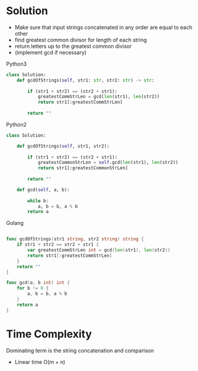 # Solution

- Make sure that input strings concatenated in any order are equal to each other
- find greatest common divisor for length of each string
- return letters up to the greatest common divisor
- (implement gcd if necessary)

Python3
```python
class Solution:
    def gcdOfStrings(self, str1: str, str2: str) -> str:
        
        if (str1 + str2) == (str2 + str1):
            greatestCommStrLen = gcd(len(str1), len(str2))
            return str1[:greatestCommStrLen]
        
        return ""

```

Python2

```python
class Solution:

    def gcdOfStrings(self, str1, str2):
        
        if (str1 + str2) == (str2 + str1):
            greatestCommonStrLen = self.gcd(len(str1), len(str2))
            return str1[:greatestCommonStrLen]
        
        return ""

    def gcd(self, a, b):
        
        while b:
            a, b = b, a % b
        return a

```

Golang

```go

func gcdOfStrings(str1 string, str2 string) string {
	if str1 + str2 == str2 + str1 {
		var greatestCommStrLen int = gcd(len(str1), len(str2))
		return str1[:greatestCommStrLen]
	}
	return ""
}

func gcd(a, b int) int {
	for b != 0 {
		a, b = b, a % b
	}
	return a
}

```

# Time Complexity

Dominating term is the string concatenation and comparison

- Linear time O(m + n)